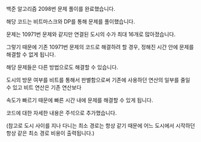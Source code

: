 백준 알고리즘 2098번 문제 풀이를 완료했습니다.

해당 코드는 비트마스크와 DP를 통해 문제를 풀이했습니다.

문제는 10971번 문제와 같지만 연결된 도시의 수가 최대 16개로 많아졌습니다.

그렇기 때문에 기존 10971번 문제의 코드로 해결하려 할 경우, 정해진 시간 안에 문제를 해결할 수 없게 됩니다.

해당 문제들은 다른 방법으로도 해결할 수 있습니다.

도시의 방문 여부를 비트를 통해서 판별함으로써 기존에 사용하던 연산의 일부를 줄일 수 있고 비트 연산은 기존 연산보다

속도가 빠르기 때문에 빠른 시간 내에 문제를 해결할 수 있게 됩니다.

코드에 대한 자세한 내용은 주석으로 추가했습니다.

(참고로 도시 사이를 지나 다니는 최소 경로는 항상 같기 때문에 어느 도시에서 시작하던 항상 같은 최소 경로 비용이 출력됩니다.)
